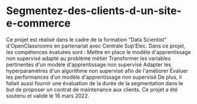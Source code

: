 # Segmentez-des-clients-d-un-site-e-commerce
Ce projet est réalisé dans le cadre de la formation "Data Scientist" d'OpenClassrooms en partenariat avec Centrale Sup'Elec.  Dans ce projet, les compétences évaluées sont :  Mettre en place le modèle d'apprentissage non supervisé adapté au problème métier Transformer les variables pertinentes d'un modèle d'apprentissage non supervisé Adapter les hyperparamètres d'un algorithme non supervisé afin de l'améliorer Évaluer les performances d’un modèle d'apprentissage non supervisé De plus, il fallait aussi fournir une évaluation de la durée de la segmentation dans le but de proposer un contrat de maintenance aux clients.  Ce projet a été soutenu et validé le 16 mars 2022.
